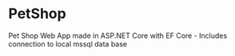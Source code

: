 # PetShop
Pet Shop Web App made in ASP.NET Core with EF Core - Includes connection to local mssql data base
